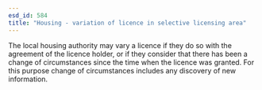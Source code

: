 ```yaml
---
esd_id: 584
title: "Housing - variation of licence in selective licensing area"
---
```


The local housing authority may vary a licence if they do so with the agreement of the licence holder, or if they consider that there has been a change of circumstances since the time when the licence was granted.  For this purpose change of circumstances includes any discovery of new information.  

